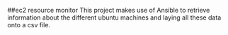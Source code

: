##ec2 resource monitor 
This project makes use of Ansible to retrieve information about the different ubuntu machines and laying all these data onto a csv file.